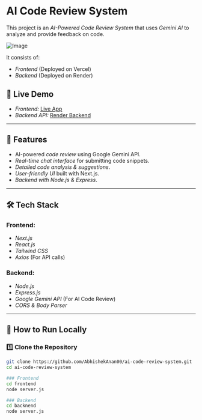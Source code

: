 # AI Code Review System

This project is an *AI-Powered Code Review System* that uses *Gemini AI* to analyze and provide feedback on code.

![Image](https://github.com/user-attachments/assets/43c1c965-027c-4b00-900e-0cbc1637a49b)

 It consists of:
- *Frontend* (Deployed on Vercel)
- *Backend* (Deployed on Render)


## 🔗 Live Demo

- *Frontend:* [Live App](https://gemini-code-review-system-emqeewnay.vercel.app/review)
- *Backend API:* [Render Backend](https://gemini-code-review-system-2.onrender.com)

---

## 📌 Features

- AI-powered *code review* using Google Gemini API.
- *Real-time chat interface* for submitting code snippets.
- *Detailed code analysis & suggestions*.
- *User-friendly UI* built with Next.js.
- *Backend with Node.js & Express*.

---

## 🛠 Tech Stack

### Frontend:
- *Next.js*
- *React.js*
- *Tailwind CSS*
- *Axios* (For API calls)

### Backend:
- *Node.js*
- *Express.js*
- *Google Gemini API* (For AI Code Review)
- *CORS & Body Parser*

---

## 🚀 How to Run Locally

### 1️⃣ Clone the Repository
```bash
git clone https://github.com/AbhishekAnan00/ai-code-review-system.git
cd ai-code-review-system

### Frontend
cd frontend
node server.js

### Backend
cd backnend
node server.js
